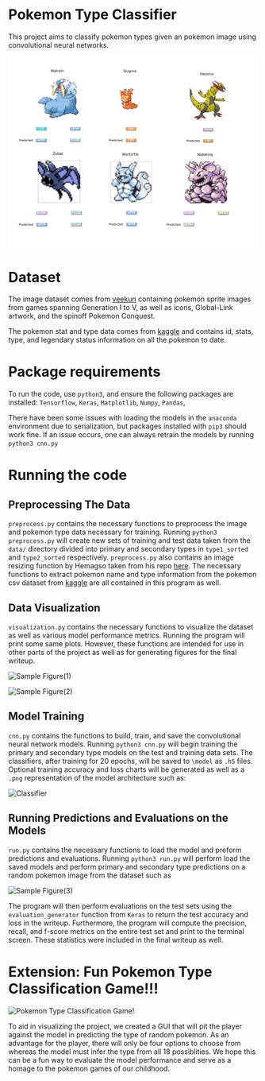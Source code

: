 # Pokemon Type Classifier
This project aims to classify pokemon types given an pokemon image using convolutional neural networks.

![Pokemon!](/figures/preds.png)

# Dataset
The image dataset comes from [veekun](https://veekun.com/dex/downloads) containing pokemon sprite images from games spanning Generation I to V, as well as icons, Global-Link artwork, and the spinoff Pokemon Conquest.

The pokemon stat and type data comes from [kaggle](https://www.kaggle.com/abcsds/pokemon) and contains id, stats, type, and legendary status information on all the pokemon to date.

# Package requirements
To run the code, use `python3`, and ensure the following packages are installed:
`Tensorflow`,
`Keras`,
`Matplotlib`,
`Numpy`,
`Pandas`,

There have been some issues with loading the models in the `anaconda` environment due to serialization, but packages installed with `pip3` should work fine. If an issue occurs, one can always retrain the models by running ``` python3 cnn.py ```

# Running the code
## Preprocessing The Data
`preprocess.py` contains the necessary functions to preprocess the image and pokemon type data necessary for training. Running 
 ```python3 preprocess.py```
 will create new sets of training and test data taken from the `data/` directory divided into primary and secondary types in `type1_sorted` and `type2_sorted` respectively. `preprocess.py` also contains an image resizing function by Hemagso taken from his repo [here](https://github.com/hemagso/neuralmon/blob/master/utility/preprocessing.py). The necessary functions to extract pokemon name and type information from the pokemon csv dataset from [kaggle](https://www.kaggle.com/abcsds/pokemon) are all contained in this program as well.
 
 ## Data Visualization
 `visualization.py` contains the necessary functions to visualize the dataset as well as various model performance metrics. Running the program will print some same plots. However, these functions are intended for use in other parts of the project as well as for generating figures for the final writeup.
 
![Sample Figure(1)](/figures/Mewtwo.png)

![Sample Figure(2)](/figures/conquest.png)

 ## Model Training
 `cnn.py` contains the functions to build, train, and save the convolutional neural network models. Running 
 ```python3 cnn.py```
 will begin training the primary and secondary type models on the test and training data sets. The classifiers, after training for 20 epochs, will be saved to `\model` as `.h5` files. Optional training accuracy and loss charts will be generated as well as a `.png` representation of the model architecture such as:
 
 ![Classifier](/model/classifier1.png)
 
 ## Running Predictions and Evaluations on the Models
 `run.py` contains the necessary functions to load the model and preform predictions and evaluations. Running
 ```python3 run.py```
 will perform load the saved models and perform primary and secondary type predictions on a random pokemon image from the dataset such as 
 
 ![Sample Figure(3)](/figures/pred5.png)

The program will then perform evaluations on the test sets using the `evaluation_generator` function from `Keras` to return the test accuracy and loss in the writeup. Furthermore, the program will compute the precision, recall, and f-score metrics on the entire test set and print to the terminal screen. These statistics were included in the final writeup as well.

# Extension: Fun Pokemon Type Classification Game!!!
![Pokemon Type Classification Game!](/figures/GUI.png)

To aid in visualizing the project, we created a GUI that will pit the player against the model in predicting the type of random pokemon. As an advantage for the player, there will only be four options to choose from whereas the model must infer the type from all 18 possiblities. We hope this can be a fun way to evaluate the model performance and serve as a homage to the pokemon games of our childhood.
